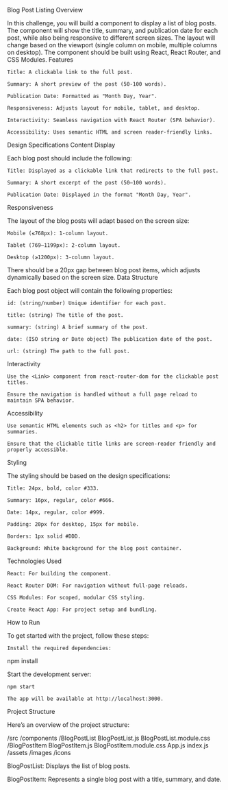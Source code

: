 Blog Post Listing
Overview

In this challenge, you will build a component to display a list of blog posts. The component will show the title, summary, and publication date for each post, while also being responsive to different screen sizes. The layout will change based on the viewport (single column on mobile, multiple columns on desktop). The component should be built using React, React Router, and CSS Modules.
Features

    Title: A clickable link to the full post.

    Summary: A short preview of the post (50-100 words).

    Publication Date: Formatted as "Month Day, Year".

    Responsiveness: Adjusts layout for mobile, tablet, and desktop.

    Interactivity: Seamless navigation with React Router (SPA behavior).

    Accessibility: Uses semantic HTML and screen reader-friendly links.

Design Specifications
Content Display

Each blog post should include the following:

    Title: Displayed as a clickable link that redirects to the full post.

    Summary: A short excerpt of the post (50–100 words).

    Publication Date: Displayed in the format "Month Day, Year".

Responsiveness

The layout of the blog posts will adapt based on the screen size:

    Mobile (≤768px): 1-column layout.

    Tablet (769–1199px): 2-column layout.

    Desktop (≥1200px): 3-column layout.

There should be a 20px gap between blog post items, which adjusts dynamically based on the screen size.
Data Structure

Each blog post object will contain the following properties:

    id: (string/number) Unique identifier for each post.

    title: (string) The title of the post.

    summary: (string) A brief summary of the post.

    date: (ISO string or Date object) The publication date of the post.

    url: (string) The path to the full post.

Interactivity

    Use the <Link> component from react-router-dom for the clickable post titles.

    Ensure the navigation is handled without a full page reload to maintain SPA behavior.

Accessibility

    Use semantic HTML elements such as <h2> for titles and <p> for summaries.

    Ensure that the clickable title links are screen-reader friendly and properly accessible.

Styling

The styling should be based on the design specifications:

    Title: 24px, bold, color #333.

    Summary: 16px, regular, color #666.

    Date: 14px, regular, color #999.

    Padding: 20px for desktop, 15px for mobile.

    Borders: 1px solid #DDD.

    Background: White background for the blog post container.

Technologies Used

    React: For building the component.

    React Router DOM: For navigation without full-page reloads.

    CSS Modules: For scoped, modular CSS styling.

    Create React App: For project setup and bundling.

How to Run

To get started with the project, follow these steps:

    Install the required dependencies:

npm install

Start the development server:

    npm start

    The app will be available at http://localhost:3000.

Project Structure

Here’s an overview of the project structure:

/src
  /components
    /BlogPostList
      BlogPostList.js
      BlogPostList.module.css
    /BlogPostItem
      BlogPostItem.js
      BlogPostItem.module.css
  App.js
  index.js
  /assets
    /images
    /icons

BlogPostList: Displays the list of blog posts.

BlogPostItem: Represents a single blog post with a title, summary, and date.
